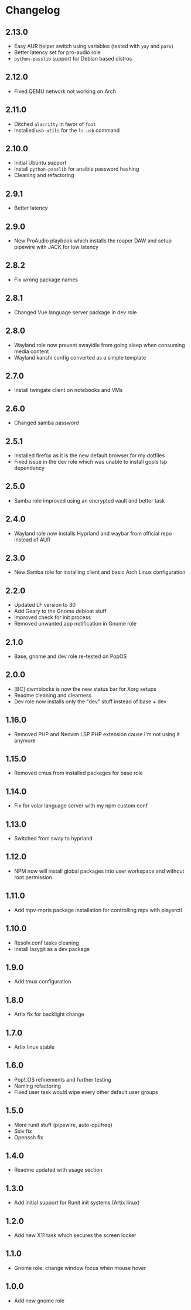 # Changelog

## 2.13.0
- Easy AUR helper switch using variables (tested with `yay` and `paru`)
- Better latency set for pro-audio role
- `python-passlib` support for Debian based distros

## 2.12.0
- Fixed QEMU network not working on Arch

## 2.11.0
- Ditched `alacritty` in favor of `foot`
- Installed `usb-utils` for the `ls-usb` command

## 2.10.0
- Initial Ubuntu support
- Install `python-passlib` for ansible password hashing
- Cleaning and refactoring

## 2.9.1
- Better latency

## 2.9.0
- New ProAudio playbook which installs the reaper DAW and setup pipewire with JACK for low latency

## 2.8.2
- Fix wrong package names

## 2.8.1
- Changed Vue language server package in dev role

## 2.8.0
- Wayland role now prevent swayidle from going sleep when consuming media content
- Wayland kanshi config converted as a simple template

## 2.7.0
- Install twingate client on notebooks and VMs

## 2.6.0
- Changed samba password

## 2.5.1
- Installed firefox as it is the new default browser for my dotfiles
- Fixed issue in the dev role which was unable to install gopls lsp dependency

## 2.5.0
- Samba role improved using an encrypted vault and better task

## 2.4.0
- Wayland role now installs Hyprland and waybar from official repo instead of AUR

## 2.3.0
- New Samba role for installing client and basic Arch Linux configuration

## 2.2.0
- Updated LF version to 30
- Add Geary to the Gnome debloat stuff
- Improved check for init process
- Removed unwanted app notification in Gnome role

## 2.1.0
- Base, gnome and dev role re-tested on PopOS

## 2.0.0
- [BC] dwmblocks is now the new status bar for Xorg setups
- Readme cleaning and clearness
- Dev role now installs only the "dev" stuff instead of base + dev

## 1.16.0
- Removed PHP and Neovim LSP PHP extension cause I'm not using it anymore

## 1.15.0
- Removed cmus from installed packages for base role

## 1.14.0
- Fix for volar language server with my npm custom conf

## 1.13.0
- Switched from sway to hyprland

## 1.12.0
- NPM now will install global packages into user workspace and without root permission

## 1.11.0
- Add mpv-mpris package installation for controlling mpv with playerctl

## 1.10.0
- Resolv.conf tasks cleaning
- Install lazygit as a dev package

## 1.9.0
- Add tmux configuration

## 1.8.0
- Artix fix for backlight change

## 1.7.0
- Artix linux stable

## 1.6.0
- Pop!\_OS refinements and further testing
- Naming refactoring
- Fixed user task would wipe every other default user groups

## 1.5.0
- More runit stuff (pipewire, auto-cpufreq)
- Sxiv fix
- Openssh fix

## 1.4.0
- Readme updated with usage section

## 1.3.0
- Add initial support for Runit init systems (Artix linux)

## 1.2.0
- Add new X11 task which secures the screen locker

## 1.1.0
- Gnome role: change window focus when mouse hover

## 1.0.0
- Add new gnome role
